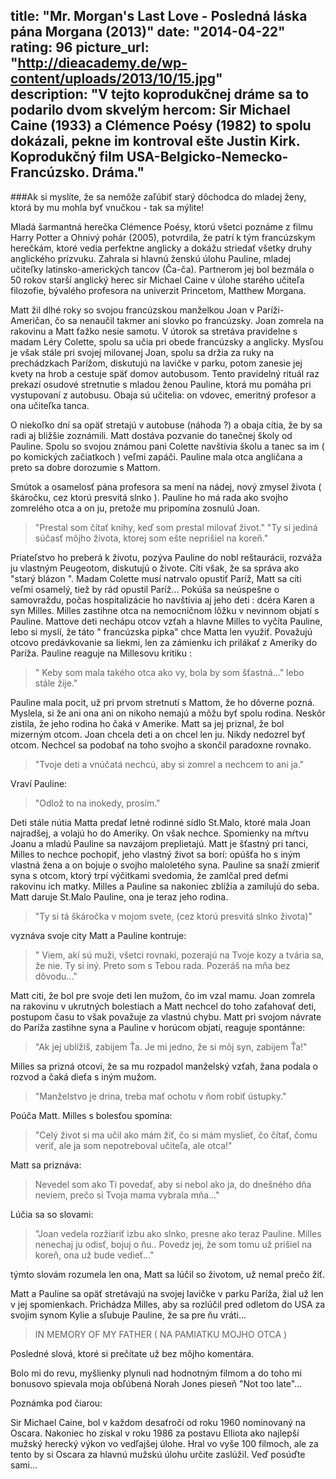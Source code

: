 title: "Mr. Morgan's Last Love - Posledná láska pána Morgana (2013)"
date: "2014-04-22"
rating: 96
picture_url: "http://dieacademy.de/wp-content/uploads/2013/10/15.jpg"	
description: "V tejto koprodukčnej dráme sa to podarilo dvom skvelým hercom: Sir Michael Caine (1933) a Clémence Poésy (1982) to spolu dokázali, pekne im kontroval ešte Justin Kirk. Koprodukčný film USA-Belgicko-Nemecko-Francúzsko. Dráma."
---

###Ak si myslíte, že sa nemôže zaľúbiť starý dôchodca do mladej ženy, ktorá by mu mohla byť vnučkou - tak sa mýlite!


Mladá šarmantná herečka Clémence Poésy, ktorú všetci poznáme z
filmu Harry Potter a Ohnivý pohár (2005), potvrdila, že patrí k tým francúzskym herečkám, ktoré vedia perfektne anglicky a dokážu striedať všetky druhy anglického prízvuku. Zahrala si hlavnú ženskú úlohu Pauline, mladej učiteľky latinsko-amerických tancov (Ča-ča). 
Partnerom jej bol bezmála o 50 rokov starší anglický herec sir Michael Caine 
v úlohe starého učiteľa filozofie, bývalého profesora na univerzit Princetom, Matthew Morgana.

Matt žil dlhé roky so svojou francúzskou manželkou Joan v Paríži- Američan, čo sa nenaučil takmer ani slovko po francúzsky. Joan zomrela na rakovinu a Matt ťažko nesie samotu. V útorok sa stretáva pravidelne s madam Léry Colette, spolu sa učia pri obede francúzsky a anglicky. Mysľou je však stále pri svojej milovanej Joan, spolu sa držia za ruky na prechádzkach Parížom, diskutujú na lavičke v parku, potom zanesie jej kvety na hrob a cestuje späť domov autobusom. Tento pravidelný rituál raz prekazí osudové stretnutie s mladou ženou Pauline, ktorá mu pomáha pri vystupovaní z autobusu. Obaja sú učitelia: on vdovec, emeritný profesor a ona učiteľka tanca.

O niekoľko dní sa opäť stretajú v autobuse (náhoda ?) a obaja cítia, že by sa radi aj bližšie zoznámili. Matt dostáva pozvanie do tanečnej školy od Pauline. Spolu so svojou známou pani Colette navštívia školu a tanec sa im ( po komických začiatkoch ) veľmi zapáči. Pauline mala otca angličana a preto sa dobre dorozumie s Mattom.

Smútok a osamelosť pána profesora sa mení na nádej, nový zmysel života ( škáročku, cez ktorú presvitá slnko ). Pauline ho má rada ako svojho zomrelého otca a on ju, pretože mu pripomína zosnulú Joan. 

> "Prestal som čítať knihy, keď som prestal milovať život."
>  "Ty si jediná súčasť môjho života, ktorej som ešte neprišiel na koreň."

Priateľstvo ho preberá k životu, pozýva Pauline do nobl reštaurácii, rozváža ju vlastným Peugeotom, diskutujú o živote. Cíti však, že sa správa ako "starý blázon ". Madam Colette musí natrvalo opustiť Paríž, Matt sa cíti veľmi osamelý, tiež by rád opustil Paríž...
Pokúša sa neúspešne o samovraždu, počas hospitalizácie ho navštívia aj jeho deti : dcéra Karen a syn Milles. Milles zastihne otca na nemocničnom lôžku v nevinnom objatí s Pauline. Mattove deti nechápu otcov vzťah a hlavne Milles to vyčíta Pauline, lebo si myslí, že táto " francúzska pipka" chce Matta len využiť. Považujú otcovo predávkovanie sa liekmi, len za zámienku ich prilákať z Ameriky do Paríža.
Pauline reaguje na Millesovu kritiku :

> " Keby som mala takého otca ako vy, bola by som šťastná..." 
lebo stále žije."

Pauline mala pocit, už pri prvom stretnutí s Mattom, že ho dôverne pozná. Myslela, si že ani ona ani on nikoho nemajú a môžu byť spolu rodina. Neskôr zistila, že jeho rodina ho čaká v Amerike. Matt sa jej priznal, že bol mizerným otcom. Joan chcela deti a on chcel len ju. Nikdy nedozrel byť otcom. Nechcel sa podobať na toho svojho a skončil paradoxne rovnako.

> "Tvoje deti a vnúčatá nechcú, aby si zomrel a nechcem to ani ja."

Vraví Pauline:

> "Odlož to na inokedy, prosím."

Deti stále nútia Matta predať letné rodinné sídlo St.Malo, ktoré mala Joan najradšej, a volajú ho do Ameriky. On však nechce. Spomienky na mŕtvu Joanu a 
mladú Pauline sa navzájom preplietajú. Matt je šťastný pri tanci, Milles to nechce pochopiť, jeho vlastný život sa borí: opúšťa ho s iným vlastná žena a on bojuje o svojho maloletého syna. Pauline sa snaží zmieriť syna s otcom, ktorý trpí výčitkami svedomia, že zamlčal pred deťmi rakovinu ich matky.
Milles a Pauline sa nakoniec zblížia a zamilujú do seba. 
Matt daruje St.Malo Pauline, ona je teraz jeho rodina.

> "Ty si tá škáročka v mojom svete, (cez ktorú presvitá slnko života)"

vyznáva svoje city Matt a Pauline kontruje:

> " Viem, akí sú muži, všetci rovnakí, pozerajú na Tvoje kozy a tvária sa, že nie. Ty si iný. Preto som s Tebou rada. Pozeráš na mňa bez dôvodu..."

Matt citi, že bol pre svoje deti len mužom, čo im vzal mamu. Joan zomrela na rakovinu v ukrutných bolestiach a Matt nechcel do toho zaťahovať deti, postupom času to však považuje za vlastnú chybu. Matt pri svojom návrate do Paríža zastihne syna a Pauline v horúcom objatí, reaguje spontánne:

> "Ak jej ublížiš, zabijem Ťa. Je mi jedno, že si môj syn, zabijem Ťa!"

Milles sa prizná otcovi, že sa mu rozpadol manželský vzťah, žana podala o rozvod a čaká dieťa s iným mužom.

>"Manželstvo je drina, treba mať ochotu v ňom robiť ústupky." 

Poúča Matt. Milles s bolesťou spomína:

> "Celý život si ma učil ako mám žiť, čo si mám myslieť, čo čítať, čomu veriť, ale ja som nepotreboval učiteľa, ale otca!"

Matt sa priznáva:

> Nevedel som ako Ti povedať, aby si nebol ako ja, do dnešného dňa neviem, prečo si Tvoja mama vybrala mňa..."

Lúčia sa so slovami:

> "Joan vedela rozžiariť izbu ako slnko, presne ako teraz Pauline. Milles nenechaj ju odisť, bojuj o ňu.. Povedz jej, že som tomu už prišiel na koreň, ona už bude vedieť..."

týmto slovám rozumela  len ona, Matt sa lúčil so životom, už nemal prečo žiť.

Matt a Pauline sa opäť stretávajú na svojej lavičke v parku Paríža, žial už len v jej spomienkach. Prichádza Milles, aby sa rozlúčil pred odletom do USA za svojim synom Kylie a sľubuje Pauline, že sa pre ňu vráti...

> IN MEMORY OF MY FATHER  ( NA PAMIATKU MOJHO OTCA )

Posledné slová, ktoré si prečítate už bez môjho komentára.

Bolo mi do revu, myšlienky plynuli nad hodnotným filmom a do toho mi bonusovo spievala moja obľúbená Norah Jones pieseň "Not too late"...

Poznámka pod čiarou: 

Sir Michael Caine, bol v každom desaťročí od roku 1960 nominovaný 
na Oscara. Nakoniec ho získal v roku 1986 za postavu Elliota ako najlepší mužský herecký výkon vo vedľajšej úlohe. 
Hral vo vyše 100 filmoch, ale za tento by si Oscara za hlavnú mužskú úlohu určite zaslúžil. Veď posúďte sami...







